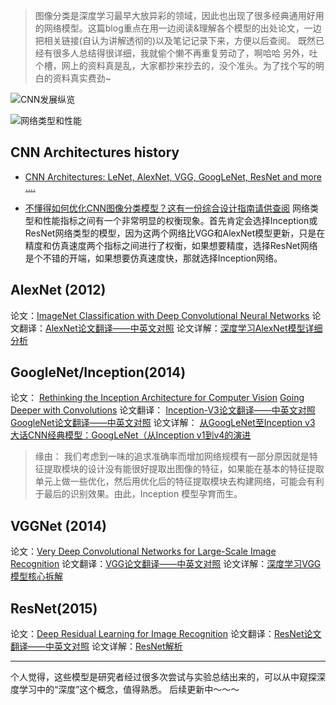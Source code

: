 >图像分类是深度学习最早大放异彩的领域，因此也出现了很多经典通用好用的网络模型。这篇blog重点在用一边阅读&理解各个模型的出处论文，一边把相关链接(自认为讲解透彻的)以及笔记记录下来，方便以后查阅。
>既然已经有很多人总结得很详细，我就偷个懒不再重复劳动了，啊哈哈
>另外，吐个槽，网上的资料真是乱，大家都抄来抄去的，没个准头。为了找个写的明白的资料真实费劲~

![CNN发展纵览](https://upload-images.jianshu.io/upload_images/2240881-c1188b0f1fbf9cff.png?imageMogr2/auto-orient/strip%7CimageView2/2/w/1240)

![网络类型和性能](https://upload-images.jianshu.io/upload_images/2240881-61c82d8013b33664.png?imageMogr2/auto-orient/strip%7CimageView2/2/w/1240)

## CNN Architectures history
- [CNN Architectures: LeNet, AlexNet, VGG, GoogLeNet, ResNet and more ….](https://medium.com/@sidereal/cnns-architectures-lenet-alexnet-vgg-googlenet-resnet-and-more-666091488df5)

- [不懂得如何优化CNN图像分类模型？这有一份综合设计指南请供查阅](https://yq.aliyun.com/articles/591123)
  网络类型和性能指标之间有一个非常明显的权衡现象。首先肯定会选择Inception或ResNet网络类型的模型，因为这两个网络比VGG和AlexNet模型更新，只是在精度和仿真速度两个指标之间进行了权衡，如果想要精度，选择ResNet网络是个不错的开端，如果想要仿真速度快，那就选择Inception网络。

## AlexNet (2012)
论文：[ImageNet Classification with Deep Convolutional Neural Networks](https://papers.nips.cc/paper/4824-imagenet-classification-with-deep-convolutional-neural-networks.pdf)
论文翻译：[AlexNet论文翻译——中英文对照](http://noahsnail.com/2017/07/04/2017-7-4-AlexNet论文翻译/)
论文详解：[深度学习AlexNet模型详细分析](https://blog.csdn.net/zyqdragon/article/details/72353420)

## GoogleNet/Inception(2014)
论文：
[Rethinking the Inception Architecture for Computer Vision](https://arxiv.org/abs/1512.00567)
[Going Deeper with Convolutions](https://arxiv.org/abs/1409.4842)
论文翻译：
[Inception-V3论文翻译——中英文对照](http://noahsnail.com/2017/10/09/2017-10-9-Inception-V3论文翻译——中英文对照/)
[GoogleNet论文翻译——中英文对照](http://noahsnail.com/2017/07/21/2017-7-21-GoogleNet论文翻译——中英文对照/)
论文详解：
[从GoogLeNet至Inception v3](https://blog.csdn.net/Numeria/article/details/73611456?utm_source=blogxgwz3)
[大话CNN经典模型：GoogLeNet（从Inception v1到v4的演进](https://my.oschina.net/u/876354/blog/1637819)

>缘由：
>我们考虑到一味的追求准确率而增加网络规模有一部分原因就是特征提取模块的设计没有能很好提取出图像的特征，如果能在基本的特征提取单元上做一些优化，然后用优化后的特征提取模块去构建网络，可能会有利于最后的识别效果。由此，Inception 模型孕育而生。



## VGGNet (2014)
论文：[Very Deep Convolutional Networks for Large-Scale Image Recognition](https://arxiv.org/abs/1409.1556)
论文翻译：[VGG论文翻译——中英文对照](http://noahsnail.com/2017/08/17/2017-8-17-VGG%E8%AE%BA%E6%96%87%E7%BF%BB%E8%AF%91%E2%80%94%E2%80%94%E4%B8%AD%E8%8B%B1%E6%96%87%E5%AF%B9%E7%85%A7/)
论文详解：[深度学习VGG模型核心拆解](https://blog.csdn.net/qq_40027052/article/details/79015827)

## ResNet(2015)
论文：[Deep Residual Learning for Image Recognition]()
论文翻译：[ResNet论文翻译——中英文对照](http://noahsnail.com/2017/07/31/2017-7-31-ResNet论文翻译——中英文对照/)
论文详解：[ResNet解析](https://blog.csdn.net/lanran2/article/details/79057994)

---------------
个人觉得，这些模型是研究者经过很多次尝试与实验总结出来的，可以从中窥探深度学习中的“深度”这个概念，值得熟悉。
后续更新中～～～
